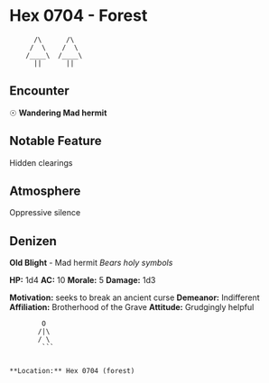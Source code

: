 # Hex 0704 - Forest
```
      /\      /\
     /  \    /  \
    /____\  /____\
      ||      ||
```

## Encounter

☉ **Wandering Mad hermit**

## Notable Feature

Hidden clearings

## Atmosphere

Oppressive silence

## Denizen

**Old Blight** - Mad hermit
*Bears holy symbols*

**HP:** 1d4 **AC:** 10 **Morale:** 5
**Damage:** 1d3

**Motivation:** seeks to break an ancient curse
**Demeanor:** Indifferent
**Affiliation:** Brotherhood of the Grave
**Attitude:** Grudgingly helpful

```
        O
       /|\
       / \
        ```


**Location:** Hex 0704 (forest)
